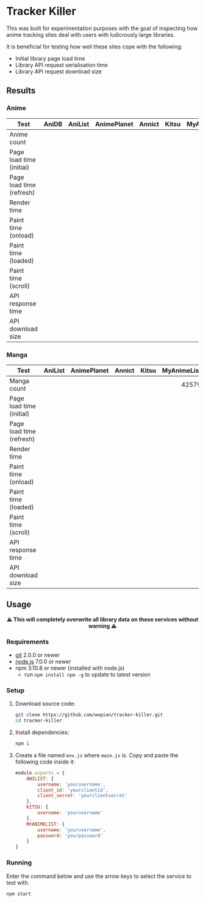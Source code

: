 # Tracker Killer
This was built for experimentation purposes with the goal of inspecting how anime tracking sites deal
with users with ludicrously large libraries.

It is beneficial for testing how well these sites cope with the following:
- Initial library page load time
- Library API request serialisation time
- Library API request download size

## Results
### Anime
Test                        | AniDB | AniList   | AnimePlanet   | Annict    | Kitsu | MyAnimeList
--------------------------- | ----: | --------: | ------------: | --------: | ----: | ----------:
Anime count                 |       |           |               |           |       | 12608
Page load time (initial)    |       |           |               |           |       |
Page load time (refresh)    |       |           |               |           |       |
Render time                 |       |           |               |           |       |
Paint time (onload)         |       |           |               |           |       |
Paint time (loaded)         |       |           |               |           |       |
Paint time (scroll)         |       |           |               |           |       |
API response time           |       |           |               |           |       |
API download size           |       |           |               |           |       |

### Manga
Test                        | AniList   | AnimePlanet   | Annict    | Kitsu | MyAnimeList
--------------------------- | --------: | ------------: | --------: | ----: | ----------:
Manga count                 |           |               |           |       | 42579
Page load time (initial)    |           |               |           |       |
Page load time (refresh)    |           |               |           |       |
Render time                 |           |               |           |       |
Paint time (onload)         |           |               |           |       |
Paint time (loaded)         |           |               |           |       |
Paint time (scroll)         |           |               |           |       |
API response time           |           |               |           |       |
API download size           |           |               |           |       |

## Usage
**<p align="center">⚠️️ This will completely overwrite all library data on these services without warning ⚠️️</p>**

### Requirements
- [git](https://git-scm.com/) 2.0.0 or newer
- [node.js](https://nodejs.org) 7.0.0 or newer
- npm 3.10.8 or newer (installed with node.js)
  - run `npm install npm -g` to update to latest version

### Setup
1. Download source code:

    ```bash
    git clone https://github.com/wopian/tracker-killer.git
    cd tracker-killer
    ```
2. Install dependencies:

    ```bash
    npm i
    ```

3. Create a file named `env.js` where `main.js` is. Copy and paste
the following code inside it:

    ```javascript
    module.exports = {
        ANILIST: {
            username: 'yourusername',
            client_id: 'yourclientid',
            client_secret: 'yourclientsecret'
        },
        KITSU: {
            username: 'yourusername'
        },
        MYANIMELIST: {
            username: 'yourusername',
            password: 'yourpassword'
        }
    }
    ```

### Running
Enter the command below and use the arrow keys to select the service to test with.
```bash
npm start
```
